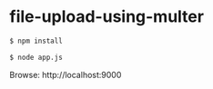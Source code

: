# file-upload-using-multer

```sh
$ npm install
```

```sh
$ node app.js
```

Browse: http://localhost:9000
